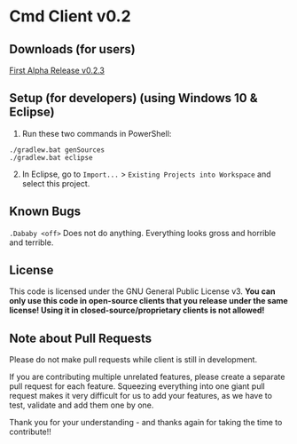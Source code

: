 # Cmd Client v0.2

## Downloads (for users)

[First Alpha Release v0.2.3](https://github.com/AndrewBruhMoment/CmdClient/releases/tag/v0.2.3-alpha)

## Setup (for developers) (using Windows 10 & Eclipse)

1. Run these two commands in PowerShell:

```
./gradlew.bat genSources
./gradlew.bat eclipse
```

2. In Eclipse, go to `Import...` > `Existing Projects into Workspace` and select this project.

## Known Bugs
`.Dababy <off>` Does not do anything.
Everything looks gross and horrible and terrible.

## License

This code is licensed under the GNU General Public License v3. **You can only use this code in open-source clients that you release under the same license! Using it in closed-source/proprietary clients is not allowed!**

## Note about Pull Requests

Please do not make pull requests while client is still in development.

If you are contributing multiple unrelated features, please create a separate pull request for each feature. Squeezing everything into one giant pull request makes it very difficult for us to add your features, as we have to test, validate and add them one by one.

Thank you for your understanding - and thanks again for taking the time to contribute!!
